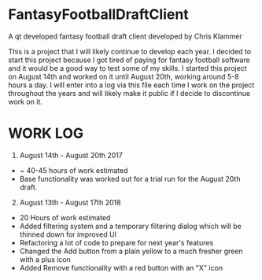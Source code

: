 # FantasyFootballDraftClient
A qt developed fantasy football draft client developed by Chris Klammer

This is a project that I will likely continue to develop each year. I decided to start this project because I got tired of paying for fantasy football software and it would be a good way to test some of my skills. I started this project on August 14th and worked on it until August 20th, working around 5-8 hours a day. I will enter into a log via this file each time I work on the project throughout the years and will likely make it public if I decide to discontinue work on it.

# WORK LOG
1. August 14th - August 20th 2017 
* ~ 40-45 hours of work estimated
* Base functionality was worked out for a trial run for the August 20th draft.
2. August 13th - August 17th 2018
* 20 Hours of work estimated
* Added filtering system and a temporary filtering dialog which will be thinned down for improved UI
* Refactoring a lot of code to prepare for next year's features
* Changed the Add button from a plain yellow to a much fresher green with a plus icon
* Added Remove functionality with a red button with an "X" icon

